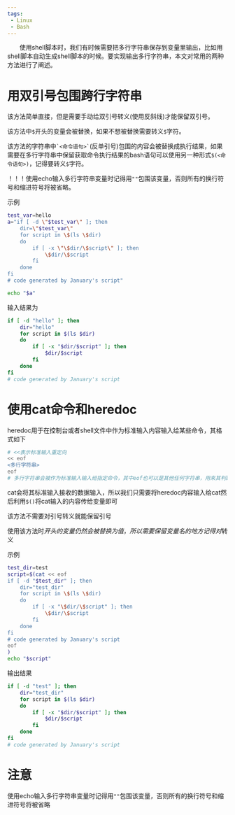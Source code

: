 ```yaml
---
tags:
 - Linux
 - Bash
---
```


&emsp;&emsp;使用shell脚本时，我们有时候需要把多行字符串保存到变量里输出，比如用shell脚本自动生成shell脚本的时候。要实现输出多行字符串，本文对常用的两种方法进行了阐述。

# 用双引号包围跨行字符串

该方法简单直接，但是需要手动给双引号转义(使用反斜线)才能保留双引号。

该方法中`$`开头的变量会被替换，如果不想被替换需要转义`$`字符。

该方法的字符串中`` `<命令语句>` ``(反单引号)包围的内容会被替换成执行结果，如果需要在多行字符串中保留获取命令执行结果的bash语句可以使用另一种形式`$(<命令语句>)`，记得要转义`$`字符。

！！！使用echo输入多行字符串变量时记得用`""`包围该变量，否则所有的换行符号和缩进符号将被省略。

示例

```bash
test_var=hello
a="if [ -d \"$test_var\" ]; then
    dir=\"$test_var\"
    for script in \$(ls \$dir)
    do
        if [ -x \"\$dir/\$script\" ]; then
            \$dir/\$script
        fi
    done
fi
# code generated by January's script"

echo "$a"
```
输入结果为
```bash
if [ -d "hello" ]; then
    dir="hello"
    for script in $(ls $dir)
    do
        if [ -x "$dir/$script" ]; then
            $dir/$script
        fi
    done
fi
# code generated by January's script
```
# 使用cat命令和heredoc

heredoc用于在控制台或者shell文件中作为标准输入内容输入给某些命令，其格式如下

```bash
# <<表示标准输入重定向
<< eof
<多行字符串>
eof
# 多行字符串会被作为标准输入输入给指定命令，其中eof也可以是其他任何字符串，用来其判断开始和结束位置的作用，结尾的eof前后都不能有任何字符
```

cat会将其标准输入接收的数据输入，所以我们只需要将heredoc内容输入给cat然后利用`$()`将cat输入的内容传给变量即可

该方法不需要对引号转义就能保留引号

使用该方法时$开头的变量仍然会被替换为值，所以需要保留变量名的地方记得对$转义

示例

```bash
test_dir=test
script=$(cat << eof
if [ -d "$test_dir" ]; then
    dir="test_dir"
    for script in \$(ls \$dir)
    do
        if [ -x "\$dir/\$script" ]; then
            \$dir/\$script
        fi
    done
fi
# code generated by January's script
eof
)
echo "$script"
```

输出结果

```bash
if [ -d "test" ]; then
    dir="test_dir"
    for script in $(ls $dir)
    do
        if [ -x "$dir/$script" ]; then
            $dir/$script
        fi
    done
fi
# code generated by January's script

```

# 注意

使用echo输入多行字符串变量时记得用`""`包围该变量，否则所有的换行符号和缩进符号将被省略